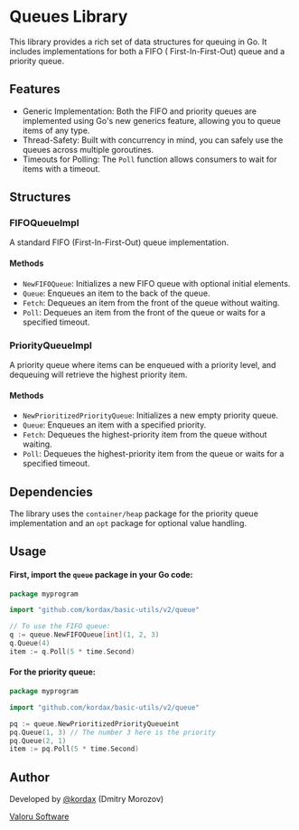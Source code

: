 # Queues Library

This library provides a rich set of data structures for queuing in Go. It includes implementations for both a FIFO (
First-In-First-Out) queue and a priority queue.

## Features

- Generic Implementation: Both the FIFO and priority queues are implemented using Go's new generics feature, allowing
  you to queue items of any type.
- Thread-Safety: Built with concurrency in mind, you can safely use the queues across multiple goroutines.
- Timeouts for Polling: The `Poll` function allows consumers to wait for items with a timeout.

## Structures

### FIFOQueueImpl

A standard FIFO (First-In-First-Out) queue implementation.

#### Methods

- `NewFIFOQueue`: Initializes a new FIFO queue with optional initial elements.
- `Queue`: Enqueues an item to the back of the queue.
- `Fetch`: Dequeues an item from the front of the queue without waiting.
- `Poll`: Dequeues an item from the front of the queue or waits for a specified timeout.

### PriorityQueueImpl

A priority queue where items can be enqueued with a priority level, and dequeuing will retrieve the highest priority
item.

#### Methods

- `NewPrioritizedPriorityQueue`: Initializes a new empty priority queue.
- `Queue`: Enqueues an item with a specified priority.
- `Fetch`: Dequeues the highest-priority item from the queue without waiting.
- `Poll`: Dequeues the highest-priority item from the queue or waits for a specified timeout.

## Dependencies

The library uses the `container/heap` package for the priority queue implementation and an `opt` package for optional
value handling.

## Usage

#### First, import the `queue` package in your Go code:

```go
package myprogram

import "github.com/kordax/basic-utils/v2/queue"

// To use the FIFO queue:
q := queue.NewFIFOQueue[int](1, 2, 3)
q.Queue(4)
item := q.Poll(5 * time.Second)

```

#### For the priority queue:

```go
package myprogram

import "github.com/kordax/basic-utils/v2/queue"

pq := queue.NewPrioritizedPriorityQueueint
pq.Queue(1, 3) // The number 3 here is the priority
pq.Queue(2, 1)
item := pq.Poll(5 * time.Second)
```

## Author

Developed by [@kordax](mailto:dmorozov@valoru-software.com) (Dmitry Morozov)

[Valoru Software](https://valoru-software.com)